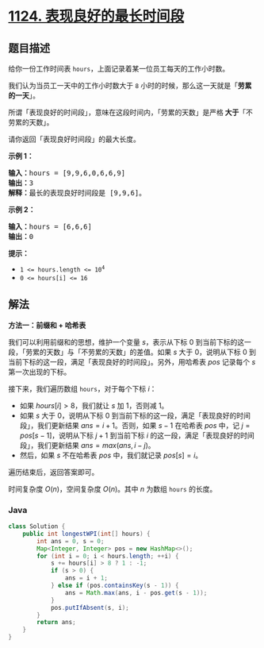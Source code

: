 # [1124. 表现良好的最长时间段](https://leetcode.cn/problems/longest-well-performing-interval)

## 题目描述

<p>给你一份工作时间表&nbsp;<code>hours</code>，上面记录着某一位员工每天的工作小时数。</p>

<p>我们认为当员工一天中的工作小时数大于&nbsp;<code>8</code> 小时的时候，那么这一天就是「<strong>劳累的一天</strong>」。</p>

<p>所谓「表现良好的时间段」，意味在这段时间内，「劳累的天数」是严格<strong> 大于</strong>「不劳累的天数」。</p>

<p>请你返回「表现良好时间段」的最大长度。</p>

<p><strong>示例 1：</strong></p>

<pre>
<strong>输入：</strong>hours = [9,9,6,0,6,6,9]
<strong>输出：</strong>3
<strong>解释：</strong>最长的表现良好时间段是 [9,9,6]。</pre>

<p><strong>示例 2：</strong></p>

<pre>
<strong>输入：</strong>hours = [6,6,6]
<strong>输出：</strong>0
</pre>

<p><strong>提示：</strong></p>

<ul>
	<li><code>1 &lt;= hours.length &lt;= 10<sup>4</sup></code></li>
	<li><code>0 &lt;= hours[i] &lt;= 16</code></li>
</ul>

## 解法

**方法一：前缀和 + 哈希表**

我们可以利用前缀和的思想，维护一个变量 $s$，表示从下标 $0$ 到当前下标的这一段，「劳累的天数」与「不劳累的天数」的差值。如果 $s$ 大于 $0$，说明从下标 $0$ 到当前下标的这一段，满足「表现良好的时间段」。另外，用哈希表 $pos$ 记录每个 $s$ 第一次出现的下标。

接下来，我们遍历数组 `hours`，对于每个下标 $i$：

-   如果 $hours[i] \gt 8$，我们就让 $s$ 加 $1$，否则减 $1$。
-   如果 $s$ 大于 $0$，说明从下标 $0$ 到当前下标的这一段，满足「表现良好的时间段」，我们更新结果 $ans = i + 1$。否则，如果 $s - 1$ 在哈希表 $pos$ 中，记 $j = pos[s - 1]$，说明从下标 $j + 1$ 到当前下标 $i$ 的这一段，满足「表现良好的时间段」，我们更新结果 $ans = max(ans, i - j)$。
-   然后，如果 $s$ 不在哈希表 $pos$ 中，我们就记录 $pos[s] = i$。

遍历结束后，返回答案即可。

时间复杂度 $O(n)$，空间复杂度 $O(n)$。其中 $n$ 为数组 `hours` 的长度。

### **Java**

```java
class Solution {
    public int longestWPI(int[] hours) {
        int ans = 0, s = 0;
        Map<Integer, Integer> pos = new HashMap<>();
        for (int i = 0; i < hours.length; ++i) {
            s += hours[i] > 8 ? 1 : -1;
            if (s > 0) {
                ans = i + 1;
            } else if (pos.containsKey(s - 1)) {
                ans = Math.max(ans, i - pos.get(s - 1));
            }
            pos.putIfAbsent(s, i);
        }
        return ans;
    }
}
```
